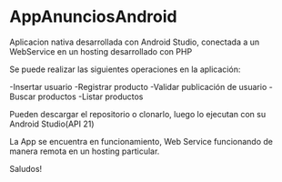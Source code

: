 # AppAnunciosAndroid

Aplicacion nativa desarrollada con Android Studio, conectada a un WebService en un hosting desarrollado con PHP

Se puede realizar las siguientes operaciones en la aplicación:

-Insertar usuario
-Registrar producto
-Validar publicación de usuario
-Buscar productos
-Listar productos


Pueden descargar el repositorio o clonarlo, luego lo ejecutan con su Android Studio(API 21)

La App se encuentra en funcionamiento, Web Service funcionando de manera remota en un hosting particular.

Saludos!
